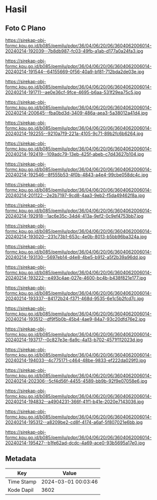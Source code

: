 # Hasil

## Foto C Plano

https://sirekap-obj-formc.kpu.go.id/b085/pemilu/pdpr/36/04/06/20/06/3604062006014-20240214-192039--7b8db987-fc03-49fb-a1ab-d177a0a24fa3.jpg

https://sirekap-obj-formc.kpu.go.id/b085/pemilu/pdpr/36/04/06/20/06/3604062006014-20240214-191544--64155669-0f56-40a9-bf81-712bda2de03e.jpg

https://sirekap-obj-formc.kpu.go.id/b085/pemilu/pdpr/36/04/06/20/06/3604062006014-20240214-191711--ae0e36cf-9fce-4695-b6aa-531f29ea75c5.jpg

https://sirekap-obj-formc.kpu.go.id/b085/pemilu/pdpr/36/04/06/20/06/3604062006014-20240214-200645--fba0bd3d-3409-486a-aea3-5a38012a41d4.jpg

https://sirekap-obj-formc.kpu.go.id/b085/pemilu/pdpr/36/04/06/20/06/3604062006014-20240214-192255--9210a7f9-221a-4105-9c71-89b2fc6b6264.jpg

https://sirekap-obj-formc.kpu.go.id/b085/pemilu/pdpr/36/04/06/20/06/3604062006014-20240214-192419--109adc79-13eb-425f-abeb-c7d43627b104.jpg

https://sirekap-obj-formc.kpu.go.id/b085/pemilu/pdpr/36/04/06/20/06/3604062006014-20240214-192546--8f555b53-4f0b-4843-a4e4-99cbe058dc4c.jpg

https://sirekap-obj-formc.kpu.go.id/b085/pemilu/pdpr/36/04/06/20/06/3604062006014-20240214-201122--2e2b7197-9cd8-4aa3-9eb2-f5da49462f8a.jpg

https://sirekap-obj-formc.kpu.go.id/b085/pemilu/pdpr/36/04/06/20/06/3604062006014-20240214-192918--1ac6e35c-34d4-413a-9ef2-0c9ef4753bb7.jpg

https://sirekap-obj-formc.kpu.go.id/b085/pemilu/pdpr/36/04/06/20/06/3604062006014-20240214-193020--231c73b1-653c-4e0b-8013-b5bb96ba324a.jpg

https://sirekap-obj-formc.kpu.go.id/b085/pemilu/pdpr/36/04/06/20/06/3604062006014-20240214-193130--5697eb14-d4e8-4be5-b912-a5f2b39a96dd.jpg

https://sirekap-obj-formc.kpu.go.id/b085/pemilu/pdpr/36/04/06/20/06/3604062006014-20240214-193222--e493c4ae-027e-4600-bc4b-b438f821e177.jpg

https://sirekap-obj-formc.kpu.go.id/b085/pemilu/pdpr/36/04/06/20/06/3604062006014-20240214-193337--84172b24-f371-468d-9535-6e1c5b2fcd7c.jpg

https://sirekap-obj-formc.kpu.go.id/b085/pemilu/pdpr/36/04/06/20/06/3604062006014-20240214-193512--df9f5b0b-45b4-4ae9-84a7-93c20dfd76e2.jpg

https://sirekap-obj-formc.kpu.go.id/b085/pemilu/pdpr/36/04/06/20/06/3604062006014-20240214-193717--0c827e3e-6a9c-4a13-b702-4571f112023d.jpg

https://sirekap-obj-formc.kpu.go.id/b085/pemilu/pdpr/36/04/06/20/06/3604062006014-20240214-194033--4c775171-c464-48be-9833-ef222da029f0.jpg

https://sirekap-obj-formc.kpu.go.id/b085/pemilu/pdpr/36/04/06/20/06/3604062006014-20240214-202306--5cf4d56f-4455-4589-bb9b-92f9e07058e6.jpg

https://sirekap-obj-formc.kpu.go.id/b085/pemilu/pdpr/36/04/06/20/06/3604062006014-20240214-194832--a4904231-366f-41f1-b41e-2020e7143036.jpg

https://sirekap-obj-formc.kpu.go.id/b085/pemilu/pdpr/36/04/06/20/06/3604062006014-20240214-195312--a8209be2-cd8f-4174-a6af-5f807021e6bb.jpg

https://sirekap-obj-formc.kpu.go.id/b085/pemilu/pdpr/36/04/06/20/06/3604062006014-20240214-195427--b1fe62ad-dcdc-4a69-ace0-93b5695a17e0.jpg


## Metadata

| Key        | Value               |
| ---------- | ------------------- |
| Time Stamp | 2024-03-01 00:03:46 |
| Kode Dapil | 3602                |



